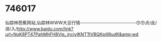 # 746017
仙踪林芭蕉网站,仙踪林WWW大豆行情----------------------------😙😙点/此/进/入/http://www.baidu.com/link?url=NoK8PT47PahMhFH8Vie_jnciyIKNTTtVBQKpill6udK&amp;wd
